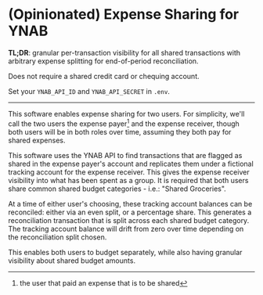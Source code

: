 # (Opinionated) Expense Sharing for YNAB

**TL;DR**: granular per-transaction visibility for all shared transactions with arbitrary expense splitting for end-of-period reconciliation. 

Does not require a shared credit card or chequing account. 

Set your `YNAB_API_ID` and `YNAB_API_SECRET` in `.env`.

----

This software enables expense sharing for two users. For simplicity, we'll call the two users the expense payer[^1] and the expense receiver, though both users will be in both roles over time, assuming they both pay for shared expenses. 

[^1]: the user that paid an expense that is to be shared

This software uses the YNAB API to find transactions that are flagged as shared in the expense payer's account and replicates them under a fictional tracking account for the expense receiver. This gives the 
expense receiver visibility into what has been spent as a group. It is required that both users share common shared budget categories - i.e.: "Shared Groceries".

At a time of either user's choosing, these tracking account balances can be reconciled: either via an even split, or a percentage share. This generates a reconciliation transaction that is split across each shared budget category. The tracking account balance will drift from zero over time depending on the reconciliation split chosen. 


This enables both users to budget separately, while also having granular visibility about shared budget amounts. 

